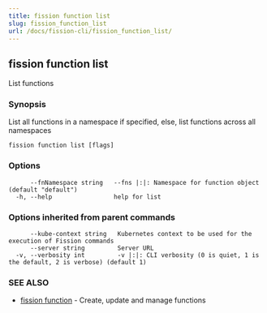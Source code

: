 ```yaml
---
title: fission function list
slug: fission_function_list
url: /docs/fission-cli/fission_function_list/
---
```

## fission function list

List functions

### Synopsis

List all functions in a namespace if specified, else, list functions across all namespaces

```
fission function list [flags]
```

### Options

```
      --fnNamespace string   --fns |:|: Namespace for function object (default "default")
  -h, --help                 help for list
```

### Options inherited from parent commands

```
      --kube-context string   Kubernetes context to be used for the execution of Fission commands
      --server string         Server URL
  -v, --verbosity int         -v |:|: CLI verbosity (0 is quiet, 1 is the default, 2 is verbose) (default 1)
```

### SEE ALSO

* [fission function](/docs/fission-cli/fission_function/)	 - Create, update and manage functions

